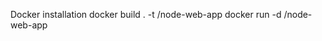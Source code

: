 Docker installation
docker build . -t <your username>/node-web-app
docker run -d <your username>/node-web-app